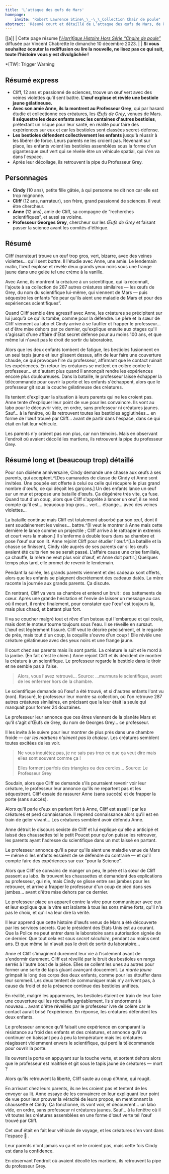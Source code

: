 ```yaml
---
title: 'L’attaque des œufs de Mars'
homepage:
    invite: "Robert Lawrence Stine\_\_·\_\_Collection Chair de poule"
abstract: 'Résumé court et détaillé de L’attaque des œufs de Mars, de Robert Lawrence Stine dans la collection Chair de Poule !'
---
```


[[a]]
| Cette page résume [l'_Horrifique Histoire Hors Série “Chaire de poule”_](https://www.twitch.tv/videos/2000708744?t=01h32m15s) diffusée par Vincent Chabrette le dimanche 10 décembre 2023.
|
| **Si vous souhaitez écouter la rediffusion ou lire la nouvelle, ne lisez pas ce qui suit, toute l’histoire vous y est divulgâchée !**

*[TW]: Trigger Warning

## Résumé express

- Cliff, 12 ans et passionné de sciences, trouve un œuf vert avec des veines violettes qu'il sent battre. **L'œuf explose et révèle une bestiole jaune gélatineuse.**
- **Avec son amie Anne, ils la montrent au Professeur Grey**, qui par hasard étudie et collectionne ces créatures, les _Œufs de Grey_, venues de Mars. **Il séquestre les deux enfants avec les centaines d'autres bestioles**, prétextant un risque pour leur santé, en réalité pour faire des expériences sur eux et car les bestioles sont classées secret-défense.
- **Les bestioles défendent collectivement les enfants** jusqu'à réussir à les libérer de force. Leurs parents ne les croient pas. Revenant sur place, les enfants voient les bestioles assemblées sous la forme d'un gigantesque œuf vert qui se révèle être un véhicule spatial, qui s'en va dans l'espace.
- Après leur décollage, ils retrouvent la pipe du Professeur Grey.

## Personnages

- **Cindy** (10 ans), petite fille gâtée, à qui personne ne dit non car elle est trop mignonne.
- **Cliff** (12 ans, narrateur), son frère, grand passionné de sciences. Il veut être chercheur.
- **Anne** (12 ans), amie de Cliff, sa compagne de “recherches scientifiques”, et aussi sa voisine.
- **Professeur Georges Grey**, chercheur sur les _Œufs de Grey_ et faisant passer la science avant les comités d'éthique.

## Résumé

Cliff (narrateur) trouve un œuf trop gros, vert, bizarre, avec des veines violettes… qu'il sent *battre*. Il l'étudie avec Anne, une amie. Le lendemain matin, l'œuf explose et révèle deux grands yeux noirs sous une frange jaune dans une gelée tel une crème à la vanille.

Avec Anne, ils montrent la créature à un scientifique, qui la reconnaît, l'ajoute à sa collection de 287 autres créatures similaires — les œufs de Grey, du nom du scientifique lui-même, qui viennent de Mars — puis séquestre les enfants “de peur qu'ils aient une maladie de Mars et pour des expériences scientifiques”.

Quand Cliff semble être agressif avec Anne, les créatures se précipitent sur lui jusqu'à ce qu'ils tombe, comme pour la défendre. Le père et la sœur de Cliff viennent au labo et Cindy arrive à se faufiler et frapper le professeur… et d'être mise dehors par ce dernier, qu'explique ensuite aux otages qu'il s'agissait d'une affaire d'État secret défense pour au moins 100 ans, et que même lui n'avait pas le droit de sortir du laboratoire.

Alors que les deux enfants tombent de fatigue, les bestioles fusionnent en un seul tapis jaune et leur glissent dessus, afin de leur faire une couverture chaude, ce qui provoque l'ire du professeur, affirmant que le contact ruinait les expériences. En retour les créatures se mettent en colère contre le professeur… et d'autant plus quand il annonçait rendre les expériences encore plus douloureuses. Dans la bataille, le professeur laisse échapper la télécommande pour ouvrir la porte et les enfants s'échappent, alors que le professeur git sous la couche gélatineuse des créatures.

Ils tentent d'expliquer la situation à leurs parents qui ne les croient pas. Anne tente d'expliquer leur point de vue pour les convaincre. Ils vont au labo pour le découvrir vide, en ordre, sans professeur ni créatures jaunes. Sauf… à la fenêtre, où ils retrouvent toutes les bestioles agglutinées… en forme de l'œuf trouvé par Cliff… avant de partir dans l'espace, dans ce qui était en fait leur véhicule.

Les parents n'y croient pas non plus, car non témoins. Mais en observant l'endroit où avaient décollé les martiens, ils retrouvent la pipe du professeur Grey.

## Résumé long et (beaucoup trop) détaillé

Pour son dixième anniversaire, Cindy demande une chasse aux œufs à ses parents, qui acceptent.^[Des camarades de classe de Cindy et Anne sont invitées. Une poupée est offerte à celui ou celle qui récupère le plus grand nombre d'œufs, ce qui déçoit les garçons.] Un des enfants lance un œuf sur un mur et propose une bataille d'œufs. Ça dégénère très vite, ça fuse. Quand tout d'un coup, alors que Cliff s'apprête à lancer un œuf, il se rend compte qu'il est… beaucoup trop gros… vert… étrange… avec des veines violettes…

La bataille continue mais Cliff est totalement absorbé par son œuf, dont il sent soudainement les veines… battre.^[Il veut le montrer à Anne mais cette dernière le lance comme un projectile ; Cliff arrive à le rattraper in extremis et court vers la maison.] Il s'enferme à double tours dans sa chambre et pose l'œuf sur son lit. Anne rejoint Cliff pour étudier l'œuf.^[La bataille et la chasse se finissent, Cindy râle auprès de ses parents car si les œufs avaient été cuits rien ne se serait passé.  L'affaire cause une crise familiale, ça chauffe, la mère ne veut plus voir d'œuf, et Anne doit partir.] Quelques temps plus tard, elle promet de revenir le lendemain.

Pendant la soirée, les grands parents viennent et des cadeaux sont offerts, alors que les enfants se plaignent discrètement des cadeaux datés. La mère raconte la journée aux grands parents. Ça discute.

En rentrant, Cliff va vers sa chambre et entend un bruit : des battements de cœur. Après une grande hésitation et l'envie de laisser un message au cas où il meurt, il rentre finalement, pour constater que l'œuf est toujours là, mais plus chaud, et battant plus fort.

Il va se coucher malgré tout et rêve d'un bateau qui l'embarque et qui coule, mais dont le moteur tourne toujours sous l'eau. Il se réveille en sursaut. L'œuf est légèrement fissuré. Cliff veut le décrire précisément, et le regarde de près, mais tout d'un coup, la coquille s'ouvre d'un coup ! Elle révèle une créature gélatineuse avec des yeux noirs et une frange jaune.

Il court chez ses parents mais ils sont partis. La créature le suit et le mord à la jambe. (En fait c'est le chien.) Anne rejoint Cliff et ils décident de montrer la créature à un scientifique. Le professeur regarde la bestiole dans le tiroir et ne semble pas à l'aise.

> Alors, vous l'avez retrouvé…
Source: …murmura le scientifique, avant de les enfermer hors de la chambre.

Le scientifique demande où l'œuf a été trouvé, et si d'autres enfants l'ont vu (non). Rassuré, le professeur leur montre sa collection, où l'on retrouve 287 autres créatures similaires, en précisant que la leur était la seule qui manquait pour former 24 douzaines.

Le professeur leur annonce que ces êtres viennent de la planète Mars et qu'il s'agit d'Œufs de Grey, du nom de Georges Grey… ce professeur.

Il les invite à le suivre pour leur montrer de plus près dans une chambre froide — car _les martiens n'aiment pas la chaleur_. Les créatures semblent toutes excitées de les voir.

> Ne vous inquiétez pas, je ne sais pas trop ce que ça veut dire mais elles sont souvent comme ça !
> 
> Elles forment parfois des triangles ou des cercles…
Source: Le Professeur Grey

Soudain, alors que Cliff se demande s'ils pourraient revenir voir leur créature, le professeur leur annonce qu'ils ne repartent pas et les séquestrent. Cliff essaie de rassurer Anne (sans succès) et de frapper la porte (sans succès).

Alors qu'il parle d'eux en parlant fort à Anne, Cliff est assailli par les créatures et perd connaissance. Il reprend connaissance alors qu'il est en train de geler vivant… Les créatures semblent avoir défendu Anne.

Anne détruit le discours sexiste de Cliff et lui explique qu'elle a anticipé et laissé des chaussettes tel le petit Poucet pour qu'on puisse les retrouver, les parents ayant l'adresse du scientifique dans un mot laissé en partant.

Le professeur annonce qu'il a peur qu'ils aient une maladie venue de Mars — même si les enfants essaient de se défendre du contraire — et qu'il compte faire des expériences sur eux “pour la Science”.

Alors que Cliff se convainc de manger un peu, le père et la sœur de Cliff passent au labo. Ils trouvent les chaussettes et demandent des explications au professeur, qui nie, mais Cindy se glisse entre ses jambes pour les retrouver, et arrive à frapper le professeur d'un coup de pied dans ses jambes… avant d'être mise dehors par ce dernier.

Le professeur place un appareil contre la vitre pour communiquer avec eux et leur explique que la vitre est isolante à tous les sons même forts, qu'il n'a pas le choix, et qu'il va leur dire la vérité.

Il leur apprend que cette histoire d'œufs venus de Mars a été découverte par les services secrets. Que le président des États Unis est au courant. Que la Police ne peut entrer dans le laboratoire sans autorisation signée de ce dernier. Que tout cela est sous _secret séculaire_, pendant au moins cent ans. Et que même lui n'avait pas le droit de sortir du laboratoire…

Anne et Cliff s'imaginent durement leur vie à l'isolement avant de s'endormir durement. Cliff est réveillé par le bruit des bestioles en rangs serrés à l'autre bout de la pièce. Elles se collent les unes au autres pour former une sorte de tapis gluant avançant doucement. La _marée jaune_ grimpait le long des corps des deux enfants, comme pour les étouffer dans leur sommeil. Les deux tentent de communiquer mais n'y arrivent pas, à cause du froid et de la présence continue des bestioles unifiées.

En réalité, malgré les apparences, les bestioles étaient en train de leur faire une couverture qui les réchauffa agréablement. Ils s'endorment à nouveau… avant d'être réveillés par le professeur ivre de colère car le contact aurait brisé l'expérience. En réponse, les créatures défendent les deux enfants.

Le professeur annonce qu'il faisait une expérience en comparant la résistance au froid des enfants et des créatures, et annonce qu'il va continuer en baissant peu à peu la température mais les créatures réagissent violemment envers le scientifique, qui perd la télécommande pour ouvrir la porte.

Ils ouvrent la porte en appuyant sur la touche verte, et sortent dehors alors que le professeur est maîtrisé et git sous le tapis jaune de créatures — mort ?

Alors qu'ils retrouvent la liberté, Cliff saute au coup d'Anne, qui rougit.

En arrivant chez leurs parents, ils ne les croient pas et tentent de les envoyer au lit. Anne essaye de les convaincre en leur expliquant leur point de vue pour leur prouver la véracité de leurs propos, en mentionnant la chaussette et Cindy. Ça fonctionne, ils vont voir, et découvrent… un labo vide, en ordre, sans professeur ni créatures jaunes. Sauf… à la fenêtre où il vit toutes les créatures assemblées en une forme d'œuf verte tel l'œuf trouvé par Cliff.

Cet œuf était en fait leur véhicule de voyage, et les créatures s'en vont dans l'espace 🚀 .

Leur parents n'ont jamais vu ça et ne le croient pas, mais cette fois Cindy est dans la confidence.

En observant l'endroit où avaient décollé les martiens, ils retrouvent la pipe du professeur Grey.